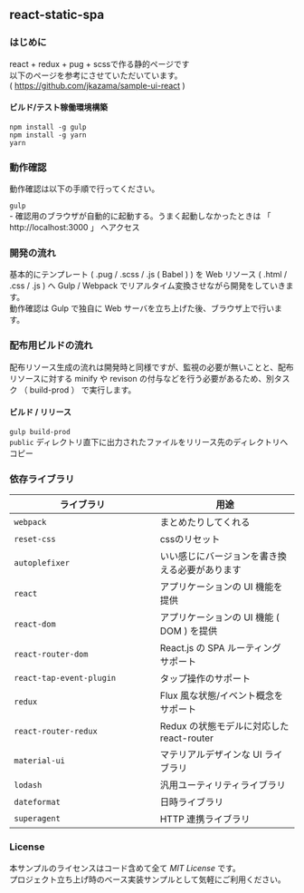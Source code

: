 react-static-spa
---

### はじめに

react + redux + pug + scssで作る静的ページです <br>
以下のページを参考にさせていただいています。 	<br>
( https://github.com/jkazama/sample-ui-react )


#### ビルド/テスト稼働環境構築

`npm install -g gulp` <br>
`npm install -g yarn` <br>
`yarn`

### 動作確認

動作確認は以下の手順で行ってください。

`gulp` <br>
    - 確認用のブラウザが自動的に起動する。うまく起動しなかったときは 「 http://localhost:3000 」 へアクセス

### 開発の流れ

基本的にテンプレート ( .pug / .scss / .js ( Babel ) ) を Web リソース ( .html / .css / .js ) へ Gulp / Webpack でリアルタイム変換させながら開発をしていきます。  
動作確認は Gulp で独自に Web サーバを立ち上げた後、ブラウザ上で行います。  

### 配布用ビルドの流れ

配布リソース生成の流れは開発時と同様ですが、監視の必要が無いことと、配布リソースに対する minify や revison の付与などを行う必要があるため、別タスク （ build-prod ） で実行します。

#### ビルド / リリース

`gulp build-prod` <br>
`public` ディレクトリ直下に出力されたファイルをリリース先のディレクトリへコピー


### 依存ライブラリ

| ライブラリ           | 用途 |
| ----------------------- | ------------- |
| `webpack`　　　　　　　　　  | まとめたりしてくれる |
| `reset-css`　　　　　　　　　  | cssのリセット |
| `autoplefixer`　　　　　　　　　  | いい感じにバージョンを書き換える必要があります |
| `react`　　　　　　　　　  | アプリケーションの UI 機能を提供 |
| `react-dom`　　　　　　　  | アプリケーションの UI 機能 ( DOM ) を提供 |
| `react-router-dom`        | React.js の SPA ルーティングサポート |
| `react-tap-event-plugin` | タップ操作のサポート |
| `redux`                   | Flux 風な状態/イベント概念をサポート |
| `react-router-redux`      | Redux の状態モデルに対応した react-router |
| `material-ui`              | マテリアルデザインな UI ライブラリ |
| `lodash` 　　　　　　　　  | 汎用ユーティリティライブラリ |
| `dateformat`　　　　　　   | 日時ライブラリ |
| `superagent`             | HTTP 連携ライブラリ |

### License

本サンプルのライセンスはコード含めて全て *MIT License* です。  
プロジェクト立ち上げ時のベース実装サンプルとして気軽にご利用ください。
